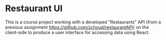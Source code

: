 # Restaurant UI
This is a course project working with a developed "Restaurants" API (from a previous assignment https://github.com/zchoud/restaurantAPI) on the client-side to produce a user interface for accessing data using React. 

